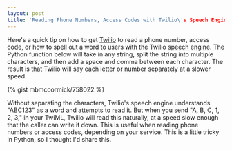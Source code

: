 ```yaml
---
layout: post
title: 'Reading Phone Numbers, Access Codes with Twilio\'s Speech Engine'
---
```


Here's a quick tip on how to get [Twilio](http://www.twilio.com) to read a phone number, access code, or how to spell out a word to users with the Twilio [speech engine](http://www.twilio.com/docs/api/2010-04-01/twiml/say). The Python function below will take in any string, split the string into multiple characters, and then add a space and comma between each character. The result is that Twilio will say each letter or number separately at a slower speed.

{% gist mbmccormick/758022 %}

Without separating the characters, Twilio's speech engine understands "ABC123" as a word and attempts to read it. But when you send "A, B, C, 1, 2, 3," in your TwiML, Twilio will read this naturally, at a speed slow enough that the caller can write it down. This is useful when reading phone numbers or access codes, depending on your service. This is a little tricky in Python, so I thought I'd share this.
